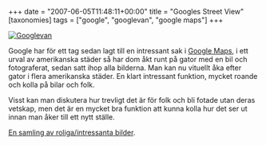 +++
date = "2007-06-05T11:48:11+00:00"
title = "Googles Street View"
[taxonomies]
tags = ["google", "googlevan", "google maps"]
+++

<div class="left">
  <a href="http://maps.google.com/maps?f=q&#038;hl=en&#038;q=1073+howard+street,+san+francisco&#038;sll=37.782587,-122.406428&#038;sspn=0.01043,0.020578&#038;ie=UTF8&#038;om=0&#038;layer=c&#038;cbll=37.77851,-122.408706&#038;cbp=1,138.447128246835,0.554118716595338,3&#038;ll=37.782333,-122.408295&#038;spn=0.011956,0.020084&#038;z=16"><img src='/images/2007/06/googlevan-150x150.png' alt='Googlevan' /></a>
</div>

Google har för ett tag sedan lagt till en intressant sak i [Google Maps][1], i ett urval av amerikanska städer så har dom åkt runt på gator med en bil och fotograferat, sedan satt ihop alla bilderna. Man kan nu vituellt åka efter gator i flera amerikanska städer. En klart intressant funktion, mycket roande och kolla på bilar och folk.

Visst kan man diskutera hur trevligt det är för folk och bli fotade utan deras vetskap, men det är en mycket bra funktion att kunna kolla hur det ser ut innan man åker till ett nytt ställe.

[En samling av roliga/intressanta bilder][2].



<small></small>

 [1]: http://maps.google.com
 [2]: https://web.archive.org/web/20070607162855/http://blog.wired.com/27bstroke6/2007/05/request_for_urb.html
